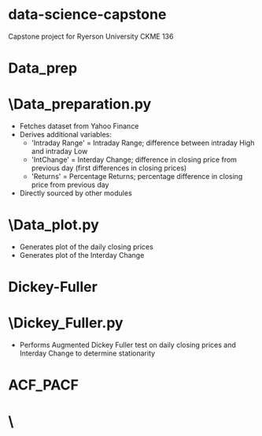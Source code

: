 # data-science-capstone
Capstone project for Ryerson University CKME 136

# Data_prep
  # \Data_preparation.py
  - Fetches dataset from Yahoo Finance
  - Derives additional variables:
    - 'Intraday Range' = Intraday Range; difference between intraday High and intraday Low
    - 'IntChange' = Interday Change; difference in closing price from previous day (first differences in closing prices)
    - 'Returns' = Percentage Returns; percentage difference in closing price from previous day
  - Directly sourced by other modules
  # \Data_plot.py
  - Generates plot of the daily closing prices
  - Generates plot of the Interday Change 
  
# Dickey-Fuller
  # \Dickey_Fuller.py
  - Performs Augmented Dickey Fuller test on daily closing prices and Interday Change to determine stationarity

# ACF_PACF
  # \
